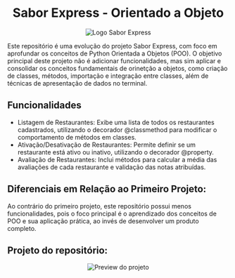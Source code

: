 <h1 align="center">Sabor Express - Orientado a Objeto</h1>

<p align="center">
  <img src="https://github.com/user-attachments/assets/c0352a5b-72f5-4e8c-ab23-210915bf6800" alt="Logo Sabor Express">
</p>

<p>Este repositório é uma evolução do projeto Sabor Express, com foco em aprofundar os conceitos de Python Orientada a Objetos (POO). O objetivo principal deste projeto não é adicionar funcionalidades, mas sim aplicar e consolidar os conceitos fundamentais de orinetção a objetos, como criação de classes, métodos, importação e integração entre classes, além de técnicas de apresentação de dados no terminal.</p>

## Funcionalidades
- Listagem de Restaurantes: Exibe uma lista de todos os restaurantes cadastrados, utilizando o decorador @classmethod para modificar o comportamento de métodos em classes.
- Ativação/Desativação de Restaurantes: Permite definir se um restaurante está ativo ou inativo, utilizando o decorador @property.  
- Avaliação de Restaurantes: Inclui métodos para calcular a média das avaliações de cada restaurante e validação das notas atribuídas.

## Diferenciais em Relação ao Primeiro Projeto:
Ao contrário do primeiro projeto, este repositório possui menos funcionalidades, pois o foco principal é o aprendizado dos conceitos de POO e sua aplicação prática, ao invés de desenvolver um produto completo.

## Projeto do repositório:
<p align="center">
  <img src="https://github.com/user-attachments/assets/7cde8ff8-d90c-4e91-84c7-3ed54b65ea05" alt="Preview do projeto">
</p>
